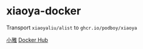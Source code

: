 # xiaoya-docker

Transport `xiaoyaliu/alist` to `ghcr.io/podboy/xiaoya`

[小雅](https://alist.xiaoya.pro/)
[Docker Hub](https://hub.docker.com/r/xiaoyaliu/alist)
